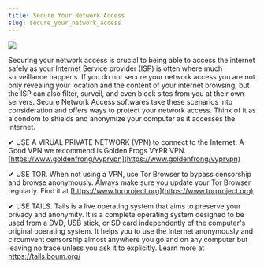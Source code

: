 ```yaml
---
title: Secure Your Network Access
slug: secure_your_network_access
---
```


![](/images/coverchap_7.jpg)


Securing your network access is crucial to being able to access the internet safely as your Internet Service provider (ISP) is often where much surveillance happens. If you do not secure your network access you are not only revealing your location and the content of your internet browsing, but the ISP can also filter, surveil, and even block sites from you at their own servers. Secure Network Access softwares take these scenarios into consideration and offers ways to protect your network access. Think of it as a condom to shields and anonymize your computer as it accesses the internet.

✔ USE A VIRUAL PRIVATE NETWORK (VPN) to connect to the Internet. A Good VPN we recommend is Golden Frogs VYPR VPN. [https://www.goldenfrong/vyprvpn](https://www.goldenfrong/vyprvpn)

<span class="highlight_color">✔ USE TOR.</span> When not using a VPN, use Tor Browser to bypass censorship and browse anonymously. Always make sure you update your Tor Browser regularly. Find it at [https://www.torproject.org](https://www.torproject.org)

<span class="highlight_color">✔ USE TAILS.</span> Tails is a live operating system that aims to preserve your privacy and anonymity. It is a complete operating system designed to be used from a DVD, USB stick, or SD card independently of the computer's original operating system. It helps you to use the Internet anonymously and circumvent censorship almost anywhere you go and on any computer but leaving no trace unless you ask it to explicitly. Learn more at https://tails.boum.org/
